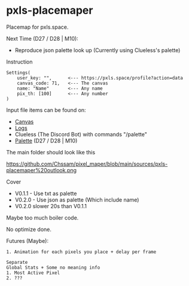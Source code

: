 # pxls-placemaper
Placemap for pxls.space.

Next Time (D27 / D28 | M10):
+ Reproduce json palette look up (Currently using Clueless's palette)

Instruction
```
Settings(
    user_key: "",      <--- https://pxls.space/profile?action=data
    canvas_code: 71,   <--- The canvas
    name: "Name"       <--- Any name
    pix_th: [100]      <--- Any number
)
```

Input file items can be found on:

+ [Canvas](https://wiki.pxls.space/index.php?title=Category:Canvases)
+ [Logs](https://pxls.space/extra/logs/)
+ Clueless (The Discord Bot) with commands "/palette"
+ [Palette](https://pxls.space/extra/palette/dl/palette_12.json) (D27 / D28 | M10)

The main folder should look like this

<https://github.com/Chssam/pixel_maper/blob/main/sources/pxls-placemaper%20outlook.png>

Cover
- V0.1.1 - Use txt as palette
- V0.2.0 - Use json as palette (Which include name)
- V0.2.0 slower 20s than V0.1.1

Maybe too much boiler code.

No optimize done.

Futures (Maybe):
```
1. Animation for each pixels you place + delay per frame

Separate
Global Stats + Some no meaning info
1. Most Active Pixel
2. ???
```
